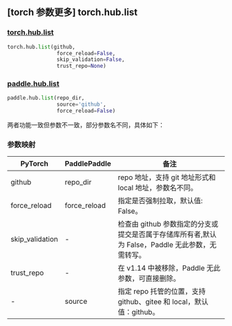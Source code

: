 ## [torch 参数更多] torch.hub.list

### [torch.hub.list](https://pytorch.org/docs/1.13/hub.html?highlight=hub+list#torch.hub.list)

```python
torch.hub.list(github,
                force_reload=False,
                skip_validation=False,
                trust_repo=None)
```

### [paddle.hub.list](https://www.paddlepaddle.org.cn/documentation/docs/zh/api/paddle/hub/list_cn.html)

```python
paddle.hub.list(repo_dir,
                source='github',
                force_reload=False)
```

两者功能一致但参数不一致，部分参数名不同，具体如下：
### 参数映射
| PyTorch       | PaddlePaddle | 备注                                                   |
| ------------- | ------------ | ------------------------------------------------------ |
| github        | repo_dir      |repo 地址，支持 git 地址形式和 local 地址，参数名不同。|
| force_reload   | force_reload |指定是否强制拉取，默认值: False。             |
| skip_validation| -          |检查由 github 参数指定的分支或提交是否属于存储库所有者,默认为 False，Paddle 无此参数，无需转写。|
| trust_repo    | -            |在 v1.14 中被移除，Paddle 无此参数，可直接删除。|
|-              |source        |指定 repo 托管的位置，支持 github、gitee 和 local，默认值：github。|
